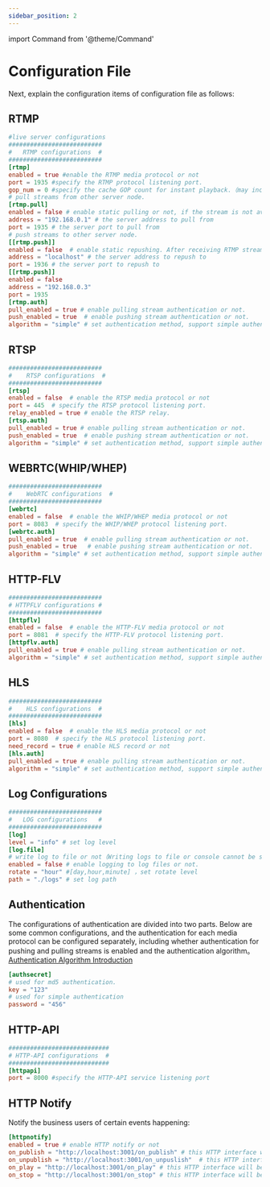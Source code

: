 ```yaml
---
sidebar_position: 2
---
```


import Command from '@theme/Command'

# Configuration File

Next, explain the configuration items of configuration file as follows:

## RTMP

```toml
#live server configurations
##########################
#   RTMP configurations  #
##########################
[rtmp]
enabled = true #enable the RTMP media protocol or not
port = 1935 #specify the RTMP protocol listening port.
gop_num = 0 #specify the cache GOP count for instant playback.（may increase latency）
# pull streams from other server node.
[rtmp.pull]
enabled = false # enable static pulling or not, if the stream is not available locally, fetch it from the configured server.
address = "192.168.0.1" # the server address to pull from
port = 1935 # the server port to pull from
# push streams to other server node.
[[rtmp.push]]
enabled = false  # enable static repushing. After receiving RTMP streams on the local machine, repush them to other nodes. Supports configuring multiple remote nodes
address = "localhost" # the server address to repush to
port = 1936 # the server port to repush to
[[rtmp.push]]
enabled = false
address = "192.168.0.3"
port = 1935
[rtmp.auth] 
pull_enabled = true # enable pulling stream authentication or not.
push_enabled = true  # enable pushing stream authentication or not.
algorithm = "simple" # set authentication method, support simple authentication and MD5 authentication (fill in either "simple" or "md5" separately).
```



## RTSP

```toml
##########################
#    RTSP configurations  #
##########################
[rtsp]
enabled = false  # enable the RTSP media protocol or not
port = 445  # specify the RTSP protocol listening port.
relay_enabled = true # enable the RTSP relay.
[rtsp.auth] 
pull_enabled = true # enable pulling stream authentication or not.
push_enabled = true  # enable pushing stream authentication or not.
algorithm = "simple" # set authentication method, support simple authentication and MD5 authentication (fill in either "simple" or "md5" separately).
```


## WEBRTC(WHIP/WHEP)

```toml
##########################
#    WebRTC configurations  #
##########################
[webrtc]
enabled = false  # enable the WHIP/WHEP media protocol or not
port = 8083  # specify the WHIP/WHEP protocol listening port.
[webrtc.auth] 
pull_enabled = true  # enable pulling stream authentication or not.
push_enabled = true   # enable pushing stream authentication or not.
algorithm = "simple" # set authentication method, support simple authentication and MD5 authentication (fill in either "simple" or "md5" separately).
```

## HTTP-FLV

```toml
##########################
# HTTPFLV configurations #
##########################
[httpflv]
enabled = false  # enable the HTTP-FLV media protocol or not
port = 8081  # specify the HTTP-FLV protocol listening port.
[httpflv.auth] 
pull_enabled = true # enable pulling stream authentication or not.
algorithm = "simple" # set authentication method, support simple authentication and MD5 authentication (fill in either "simple" or "md5" separately).
```

## HLS   

```toml
##########################
#    HLS configurations  #
##########################
[hls]
enabled = false  # enable the HLS media protocol or not
port = 8080  # specify the HLS protocol listening port.
need_record = true # enable HLS record or not
[hls.auth] 
pull_enabled = true # enable pulling stream authentication or not.
algorithm = "simple" # set authentication method, support simple authentication and MD5 authentication (fill in either "simple" or "md5" separately).
```

## Log Configurations

```toml
##########################
#   LOG configurations   #
##########################
[log]
level = "info" # set log level
[log.file]
# write log to file or not（Writing logs to file or console cannot be satisfied at the same time）.
enabled = false # enable logging to log files or not.
rotate = "hour" #[day,hour,minute] ，set rotate level
path = "./logs" # set log path
```
## Authentication

The configurations of authentication are divided into two parts. Below are some common configurations, and the authentication for each media protocol can be configured separately, including whether authentication for pushing and pulling streams is enabled and the authentication algorithm。[Authentication Algorithm Introduction](../authentication/introduction.md)

```toml
[authsecret]
# used for md5 authentication.  
key = "123"
# used for simple authentication
password = "456"
```

## HTTP-API

```toml
############################
# HTTP-API configurations  #
############################
[httpapi]
port = 8000 #specify the HTTP-API service listening port
```

## HTTP Notify

Notify the business users of certain events happening:

 ```toml   
[httpnotify]
enabled = true # enable HTTP notify or not
on_publish = "http://localhost:3001/on_publish" # this HTTP interface will be called after publishing stream successfully.
on_unpublish = "http://localhost:3001/on_unpuslish"  # this HTTP interface will be called upon the end of streaming.
on_play = "http://localhost:3001/on_play" # this HTTP interface will be called upon the successful stream pulling
on_stop = "http://localhost:3001/on_stop" # this HTTP interface will be called upon the end of streaming pulling.
```



